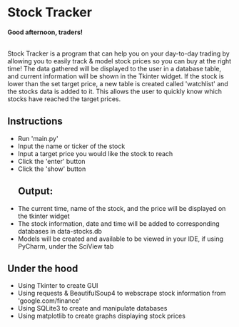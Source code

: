 <h1>Stock Tracker</h1>

<div><b>Good afternoon, traders!</b><div><br>
<p>Stock Tracker is a program that can help you on your day-to-day trading by allowing you to easily track & model stock prices so you can buy at the right time! The data gathered will be displayed to the user in a database table, and current information will be shown in the Tkinter widget. If the stock is lower than the set target price, a new table is created called 'watchlist' and the stocks data is added to it. This allows the user to quickly know which stocks have reached the target prices.
</body></p>

<body>
  <h2>Instructions</h2>
  <ul>
    <li>Run 'main.py'</li>
    <li>Input the name or ticker of the stock</li>
    <li>Input a target price you would like the stock to reach</li>
    <li>Click the 'enter' button</li>
    <li>Click the 'show' button</li>
    <h2>Output:</h2>
    <li>The current time, name of the stock, and the price will be displayed on the tkinter widget</li>
    <li>The stock information, date and time will be added to corresponding databases in data-stocks.db</li>
    <li>Models will be created and available to be viewed in your IDE, if using PyCharm, under the SciView tab</li>
  </ul>
  
  <h2>Under the hood</h2>
  <ul>
    <li>Using Tkinter to create GUI</li>
    <li>Using requests & BeautifulSoup4 to webscrape stock information from 'google.com/finance'</li>
    <li>Using SQLite3 to create and manipulate databases</li>
    <li>Using matplotlib to create graphs displaying stock prices</li>
  </ul>
 </body>

  
 
